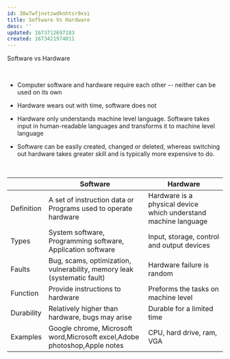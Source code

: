 ```yaml
---
id: 38w7wfjnvtzwdknhtsr9xvi
title: Software Vs Hardware
desc: ''
updated: 1673712697183
created: 1673421974011
---
```


Software vs Hardware

 

-   Computer software and hardware require each other -- neither can be used on its own

-   Hardware wears out with time, software does not

-   Hardware only understands machine level language. Software takes input in human-readable languages and transforms it to machine level language

-   Software can be easily created, changed or deleted, whereas switching out hardware takes greater skill and is typically more expensive to do.

 

||Software|Hardware|
|--- |--- |--- |
|Definition|A set of instruction data or Programs used to operate hardware|Hardware is a physical device which understand machine language|
|Types|System software, Programming software, Application software|Input, storage, control and output devices|
|Faults|Bug, scams, optimization, vulnerability, memory leak (systematic fault)|Hardware failure is random|
|Function|Provide instructions to hardware|Preforms the tasks on machine level|
|Durability|Relatively higher than hardware, bugs may arise|Durable for a limited time|
|Examples|Google chrome, Microsoft word,Microsoft excel,Adobe photoshop,Apple notes|CPU, hard drive, ram, VGA|

